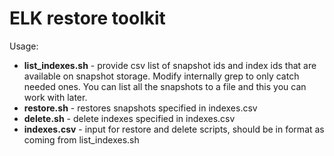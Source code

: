 # ELK restore toolkit

Usage:

* __list_indexes.sh__ - provide csv list of snapshot ids and index ids that are available on snapshot storage. Modify internally grep to only catch needed ones. You can list all the snapshots to a file and this you can work with later.
* __restore.sh__ - restores snapshots specified in indexes.csv
* __delete.sh__ - delete indexes specified in indexes.csv
* __indexes.csv__ - input for restore and delete scripts, should be in format as coming from list_indexes.sh